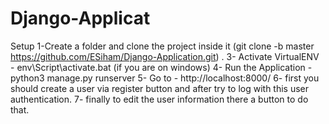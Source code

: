 # Django-Applicat
Setup
1-Create a folder and clone the project inside it (git clone -b master https://github.com/ESiham/Django-Application.git) .
3- Activate VirtualENV - env\Script\activate.bat (if you are on windows)
4- Run the Application - python3 manage.py runserver
5- Go to - http://localhost:8000/
6- first you should create a user via register button and after try to log with this user authentication.
7- finally to edit the user information there a button to do that.
